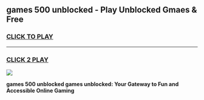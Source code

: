 
## games 500 unblocked - Play Unblocked Gmaes & Free
<h3>
<a href="https://premium.freeplayer.one?title=games_500_unblocked&ref=19F">CLICK TO PLAY</a></h3>
<hr>

<h3>
<a href="https://premium.freeplayer.one?title=games_500_unblocked&ref=19F">CLICK 2 PLAY</a>
  
</h3>

<a href="https://premium.freeplayer.one?title=games_500_unblocked&ref=19F/"><img src="https://clearcache.store/games.png"></a>


**games 500 unblocked games unblocked: Your Gateway to Fun and Accessible Online Gaming**
